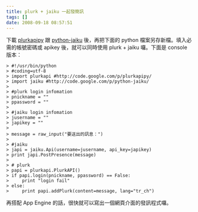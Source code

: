 ```yaml
---
title: plurk + jaiku 一起發簡訊
tags: []
date: 2008-09-18 08:57:51
---
```


下載 [plurkapipy](http://code.google.com/p/plurkapipy/) 跟 [python-jaiku](http://code.google.com/p/python-jaiku/) 後，再把下面的 python 檔案另存新檔。填入必需的帳號密碼或 apikey 後，就可以同時使用 plurk + jaiku 囉。下面是 console 版本：

```
> #!/usr/bin/python
> #coding=utf-8
> import plurkapi #http://code.google.com/p/plurkapipy/
> import jaiku #http://code.google.com/p/python-jaiku/
> 
> #plurk login infomation
> pnickname = ""
> ppassword = ""
> 
> #jaiku login infomation
> jusername = ""
> japikey = ""
> 
> message = raw_input("要送出的訊息：")
> 
> #jaiku
> japi = jaiku.Api(username=jusername, api_key=japikey)
> print japi.PostPresence(message)
> 
> # plurk
> papi = plurkapi.PlurkAPI()
> if papi.login(pnickname, ppassword) == False:
>     print "login fail"
> else:
>     print papi.addPlurk(content=message, lang="tr_ch")
```

再搭配 App Engine 的話，很快就可以寫出一個網頁介面的發訊程式囉。
